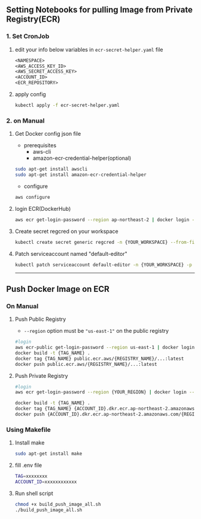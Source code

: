 
## Setting Notebooks for pulling Image from Private Registry(ECR)

### 1. Set CronJob
1. edit your info below variables in `ecr-secret-helper.yaml` file
    ```txt
    <NAMESPACE>
    <AWS_ACCESS_KEY_ID>
    <AWS_SECRET_ACCESS_KEY>
    <ACCOUNT_ID>
    <ECR_REPOSITORY>
    ```

2. apply config
    ```sh
    kubectl apply -f ecr-secret-helper.yaml
    ```


### 2. on Manual
1. Get Docker config json file
    * prerequisites
        - aws-cli
        - amazon-ecr-credential-helper(optional)
    ```sh
    sudo apt-get install awscli
    sudo apt-get install amazon-ecr-credential-helper
    ```
    * configure
    ```sh
    aws configure
    ```

2. login ECR(DockerHub)
    ```sh
    aws ecr get-login-password --region ap-northeast-2 | docker login --username AWS --password-stdin {ACCOUNT_ID}.dkr.ecr.ap-northeast-2.amazonaws.com
    ```

3. Create secret regcred on your workspace
    ```sh
    kubectl create secret generic regcred -n {YOUR_WORKSPACE} --from-file=.dockerconfigjson=.docker/config.json --type=kubernetes.io/dockerconfigjson
    ```

4. Patch serviceaccount named "default-editor"
    ```sh
    kubectl patch serviceaccount default-editor -n {YOUR_WORKSPACE} -p '{"imagePullSecrets": [{"name": "regcred"}]}'
    ```
    ---

## Push Docker Image on ECR

### On Manual
1. Push Public Registry
    * `--region` option must be `"us-east-1"` on the public registry
    ```sh
    #login
    aws ecr-public get-login-password --region us-east-1 | docker login --username AWS --password-stdin public.ecr.aws/{REGISTRY_NAME}
    docker build -t {TAG_NAME} .
    docker tag {TAG_NAME} public.ecr.aws/{REGISTRY_NAME}/...:latest
    docker push public.ecr.aws/{REGISTRY_NAME}/...:latest
    ```

2. Push Private Registry
    ```sh
    #login
    aws ecr get-login-password --region {YOUR_REGION} | docker login --username AWS --password-stdin {ACCOUNT_ID}.dkr.ecr.ap-northeast-2.amazonaws.com

    docker build -t {TAG_NAME} .
    docker tag {TAG_NAME} {ACCOUNT_ID}.dkr.ecr.ap-northeast-2.amazonaws.com/{REGISTRY_NAME}/...:latest
    docker push {ACCOUNT_ID}.dkr.ecr.ap-northeast-2.amazonaws.com/{REGISTRY_NAME}/...:latest
    ```


### Using Makefile
1. Install make
    ```sh
    sudo apt-get install make
    ```

2. fill .env file
    ```sh
    TAG=xxxxxxxx
    ACCOUNT_ID=xxxxxxxxxxxx
    ```

3. Run shell script
    ```sh
    chmod +x build_push_image_all.sh
    ./build_push_image_all.sh
    ```